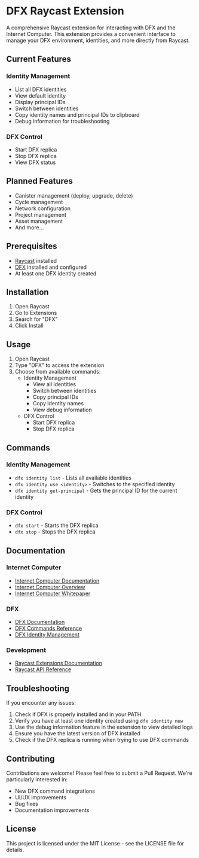 # DFX Raycast Extension

A comprehensive Raycast extension for interacting with DFX and the Internet Computer. This extension provides a convenient interface to manage your DFX environment, identities, and more directly from Raycast.

## Current Features

### Identity Management
- List all DFX identities
- View default identity
- Display principal IDs
- Switch between identities
- Copy identity names and principal IDs to clipboard
- Debug information for troubleshooting

### DFX Control
- Start DFX replica
- Stop DFX replica
- View DFX status

## Planned Features

- Canister management (deploy, upgrade, delete)
- Cycle management
- Network configuration
- Project management
- Asset management
- And more...

## Prerequisites

- [Raycast](https://raycast.com/) installed
- [DFX](https://internetcomputer.org/docs/current/developer-docs/smart-contracts/getting-started/installing-dfx) installed and configured
- At least one DFX identity created

## Installation

1. Open Raycast
2. Go to Extensions
3. Search for "DFX"
4. Click Install

## Usage

1. Open Raycast
2. Type "DFX" to access the extension
3. Choose from available commands:
   - Identity Management
     - View all identities
     - Switch between identities
     - Copy principal IDs
     - Copy identity names
     - View debug information
   - DFX Control
     - Start DFX replica
     - Stop DFX replica

## Commands

### Identity Management
- `dfx identity list` - Lists all available identities
- `dfx identity use <identity>` - Switches to the specified identity
- `dfx identity get-principal` - Gets the principal ID for the current identity

### DFX Control
- `dfx start` - Starts the DFX replica
- `dfx stop` - Stops the DFX replica

## Documentation

### Internet Computer
- [Internet Computer Documentation](https://internetcomputer.org/docs/current/developer-docs/)
- [Internet Computer Overview](https://internetcomputer.org/docs/current/developer-docs/ic-overview)
- [Internet Computer Whitepaper](https://internetcomputer.org/whitepaper.pdf)

### DFX
- [DFX Documentation](https://internetcomputer.org/docs/current/developer-docs/smart-contracts/getting-started/installing-dfx)
- [DFX Commands Reference](https://internetcomputer.org/docs/current/developer-docs/smart-contracts/getting-started/dfx-commands-reference)
- [DFX Identity Management](https://internetcomputer.org/docs/current/developer-docs/smart-contracts/getting-started/dfx-identity)

### Development
- [Raycast Extensions Documentation](https://developers.raycast.com/)
- [Raycast API Reference](https://developers.raycast.com/api-reference)

## Troubleshooting

If you encounter any issues:

1. Check if DFX is properly installed and in your PATH
2. Verify you have at least one identity created using `dfx identity new`
3. Use the debug information feature in the extension to view detailed logs
4. Ensure you have the latest version of DFX installed
5. Check if the DFX replica is running when trying to use DFX commands

## Contributing

Contributions are welcome! Please feel free to submit a Pull Request. We're particularly interested in:
- New DFX command integrations
- UI/UX improvements
- Bug fixes
- Documentation improvements

## License

This project is licensed under the MIT License - see the LICENSE file for details.
